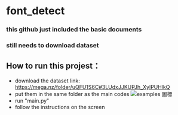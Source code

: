 # font_detect
### this github just included the basic documents
### still needs to download dataset

## How to run this projest：
* download the dataset link: https://mega.nz/folder/uQFU1S6C#3LUdxJJKUPJh_XylPUHlkQ
* put them in the same folder as the main codes
![examples 圖標](https://ibb.co/NSzcLBB)
* run "main.py"
* follow the instructions on the screen